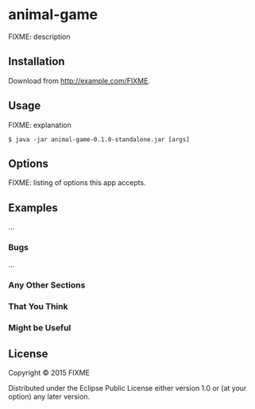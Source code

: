 # animal-game

FIXME: description

## Installation

Download from http://example.com/FIXME.

## Usage

FIXME: explanation

    $ java -jar animal-game-0.1.0-standalone.jar [args]

## Options

FIXME: listing of options this app accepts.

## Examples

...

### Bugs

...

### Any Other Sections
### That You Think
### Might be Useful

## License

Copyright © 2015 FIXME

Distributed under the Eclipse Public License either version 1.0 or (at
your option) any later version.
